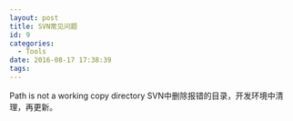 ```yaml
---
layout: post
title: SVN常见问题
id: 9
categories:
  - Tools
date: 2016-08-17 17:38:39
tags:
---
```


Path is not a working copy directory
SVN中删除报错的目录，开发环境中清理，再更新。